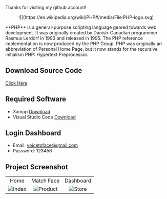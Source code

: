 Thanks for visiting my github account!

<p align="center">![](https://en.wikipedia.org/wiki/PHP#/media/File:PHP-logo.svg)</p>
**PHP** is a general-purpose scripting language geared towards web development. It was originally created by Danish-Canadian programmer Rasmus Lerdorf in 1993 and released in 1995. The PHP reference implementation is now produced by the PHP Group. PHP was originally an abbreviation of Personal Home Page, but it now stands for the recursive initialism PHP: Hypertext Preprocessor.


## Download Source Code
[Click Here](https://learnwithfair.github.io/html-template-ecommerce-electro-master/)

## Required Software
- Xampp [Download](https://www.apachefriends.org/download.html)
- Visual Studio Code  [Download](https://code.visualstudio.com/download)

## Login Dashboard
- Email: voicetoface@gmail.com
- Password: 123456


## Project Screenshot

|   |   |   |
|:---:|:---:|:---:|
|Home|Match Face|Dashboard|
|![Index](https://github.com/learnwithfair/html-template-ecommerce-electro-master/assets/103452668/dbca547c-a2fa-4c83-8654-f0f5244950aa)|![Product](https://github.com/learnwithfair/html-template-ecommerce-electro-master/assets/103452668/0de8d398-c320-4efc-84d9-ac58587705b5)| ![Store](https://github.com/learnwithfair/html-template-ecommerce-electro-master/assets/103452668/80fd582f-73e3-486d-8522-6593560789b7)|
